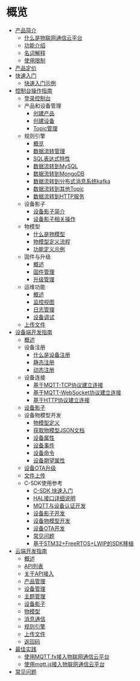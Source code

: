 # 概览
* [产品简介](iot/uiot-core/product_introduction/)
  * [什么是物联网通信云平台](iot/uiot-core/product_introduction/what_is_iotcore)
  * [功能介绍](iot/uiot-core/product_introduction/function_introduction)
  * [名词解释](iot/uiot-core/product_introduction/terms)
  * [使用限制](iot/uiot-core/product_introduction/limitation)
* [产品定价](iot/uiot-core/pricing)
* [快速入门](iot/uiot-core/quick_start/)
  * [快速入门示例](iot/uiot-core/quick_start/scenario_description)
* [控制台操作指南](iot/uiot-core/console_guide/)
  * [登录控制台](iot/uiot-core/console_guide/chek_in)
  * 产品和设备管理
    * [创建产品](iot/uiot-core/console_guide/product_device/create_products)
    * [创建设备](iot/uiot-core/console_guide/product_device/create_devcies)
    * [Topic管理](iot/uiot-core/console_guide/product_device/topic)
  * 规则引擎
    * [概览](iot/uiot-core/console_guide/ruleengine/what_is_ruleegngine)
    * [数据流转管理](iot/uiot-core/console_guide/ruleengine/data_forwarding)
    * [SQL表达式特性](iot/uiot-core/console_guide/ruleengine/sql_statements)
    * [数据流转到MySQL](iot/uiot-core/console_guide/ruleengine/forward_data_to_mysql)
    * [数据流转到MongoDB](iot/uiot-core/console_guide/ruleengine/forward_data_to_mongodb)
    * [数据流转到分布式消息系统kafka](iot/uiot-core/console_guide/ruleengine/forward_data_to_kafka)
    * [数据流转到其他Topic](iot/uiot-core/console_guide/ruleengine/forward_data_to_topic)
    * [数据流转到HTTP服务](iot/uiot-core/console_guide/ruleengine/forward_data_to_http)
  * 设备影子
    * [设备影子简介](iot/uiot-core/console_guide/device_shadow/waht_is_deviceshadow)
    * [设备影子相关操作](iot/uiot-core/console_guide/device_shadow/operation_guide)
  * 物模型
    * [什么是物模型](iot/uiot-core/console_guide/thingmode/what_is_thingmode)
    * [物模型定义流程](iot/uiot-core/console_guide/thingmode/thingmode_guide)
    * [功能定义示例](iot/uiot-core/console_guide/thingmode/operation_example)
  * 固件与升级
    * [概述](iot/uiot-core/console_guide/ota/what_is_ota)
    * [固件管理](iot/uiot-core/console_guide/ota/firmware_management)
    * [升级管理](iot/uiot-core/console_guide/ota/firmware_update)
  * 运维功能
    * [概述](iot/uiot-core/console_guide/monitoring_maintenance/monitoring_maintenance_introduction)
    * [监控视图](iot/uiot-core/console_guide/monitoring_maintenance/monitor)
    * [日志管理](iot/uiot-core/console_guide/monitoring_maintenance/log)
    * [设备调试](iot/uiot-core/console_guide/monitoring_maintenance/online_debug)
  * [上传文件](iot/uiot-core/console_guide/uploadfile)
* [设备端开发指南](iot/uiot-core/device_develop_guide/)
  * [概述](iot/uiot-core/device_develop_guide/sdkdownload)
  * 设备注册
    * [什么是设备注册](iot/uiot-core/device_develop_guide/authenticate_devices/what_is_authenticate_devices)
    * [静态注册](iot/uiot-core/device_develop_guide/authenticate_devices/unique-certificate-per-device_authentication)
    * [动态注册](iot/uiot-core/device_develop_guide/authenticate_devices/unique-certificate-per-product_authentication)
  * 设备连接
    * [基于MQTT-TCP协议建立连接](iot/uiot-core/device_develop_guide/deviceconnect/mqttconnect)
    * [基于MQTT-WebSocket协议建立连接](iot/uiot-core/device_develop_guide/deviceconnect/websocketconnect)
    * [基于HTTP协议建立连接](iot/uiot-core/device_develop_guide/deviceconnect/httpconnect)
  * [设备影子](iot/uiot-core/device_develop_guide/device_shadow)
  * 设备物模型开发
    * [物模型定义](iot/uiot-core/device_develop_guide/thingmode/what_is_thingmode)
    * [获取物模型JSON文档](iot/uiot-core/device_develop_guide/thingmode/get_json)
    * [设备属性](iot/uiot-core/device_develop_guide/thingmode/property)
    * [设备事件](iot/uiot-core/device_develop_guide/thingmode/event)
    * [设备命令](iot/uiot-core/device_develop_guide/thingmode/command)
    * [设备期望属性](iot/uiot-core/device_develop_guide/thingmode/desired)
  * [设备OTA升级](iot/uiot-core/device_develop_guide/ota)
  * [文件上传](iot/uiot-core/device_develop_guide/uploadfile)
  * C-SDK使用参考
    * [C-SDK 快速入门](iot/uiot-core/device_develop_guide/c_sdk_example/csdkquickstart)
    * [HAL接口详细说明](iot/uiot-core/device_develop_guide/c_sdk_example/halinterface)
    * [MQTT与设备认证开发](iot/uiot-core/device_develop_guide/c_sdk_example/mqttinterface)
    * [设备影子开发](iot/uiot-core/device_develop_guide/c_sdk_example/deviceshadowinterface)
    * [设备物模型开发](iot/uiot-core/device_develop_guide/c_sdk_example/thingmodelinterface)
    * [设备OTA开发](iot/uiot-core/device_develop_guide/c_sdk_example/otainterface)
    * [常见问题](iot/uiot-core/device_develop_guide/c_sdk_example/commonerror)
    * [基于STM32+FreeRTOS+LWIP的SDK移植](iot/uiot-core/device_develop_guide/c_sdk_example/stm32_freertos_lwip_portingguide)
* [云端开发指南](iot/uiot-core/api_guide/)
  * [概述](iot/uiot-core/api_guide/summary)
  * [API列表](iot/uiot-core/api_guide/api_list)
  * [关于API接入](iot/uiot-core/api_guide/api_guidehelp)
  * [产品管理](iot/uiot-core/api_guide/productmgmtapi)
  * [设备管理](iot/uiot-core/api_guide/devicemgmtapi)
  * [主题管理](iot/uiot-core/api_guide/topicmgmt)
  * [设备影子](iot/uiot-core/api_guide/deviceshadowmgmtapi)
  * [物模型](iot/uiot-core/api_guide/tingmodemgmtapi)
  * [消息通信](iot/uiot-core/api_guide/messagemgmtapi)
  * [规则引擎](iot/uiot-core/api_guide/ruleeneinmgmt)
  * [上传文件](iot/uiot-core/api_guide/uploadfile)
  * [返回码](iot/uiot-core/api_guide/retcode)
* [最佳实践](iot/uiot-core/best_practices/)
  * [使用MQTT.fx接入物联网通信云平台](iot/uiot-core/best_practices/connect_to_iotcore_using_mqtt.fx)
  * [使用mqtt.js接入物联网通信云平台](iot/uiot-core/best_practices/connect_to_iotcore_with_mqtt.js)
* [常见问题](iot/uiot-core/faq)




    
   
   
    
        
